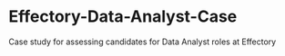 # Effectory-Data-Analyst-Case
Case study for assessing candidates for Data Analyst roles at Effectory
